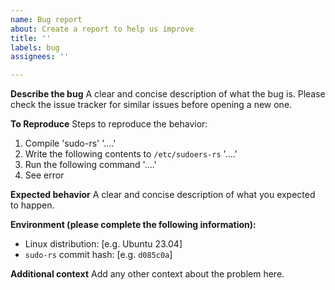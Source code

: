 ```yaml
---
name: Bug report
about: Create a report to help us improve
title: ''
labels: bug
assignees: ''

---
```


**Describe the bug**
A clear and concise description of what the bug is. Please check the issue tracker for similar issues before opening a new one.

**To Reproduce**
Steps to reproduce the behavior:
1. Compile 'sudo-rs' '....'
2. Write the following contents to `/etc/sudoers-rs`  '....'
3. Run the following command '....'
4. See error

**Expected behavior**
A clear and concise description of what you expected to happen.

**Environment (please complete the following information):**
 - Linux distribution: [e.g. Ubuntu 23.04]
 - `sudo-rs` commit hash: [e.g. `d085c0a`]

**Additional context**
Add any other context about the problem here.
